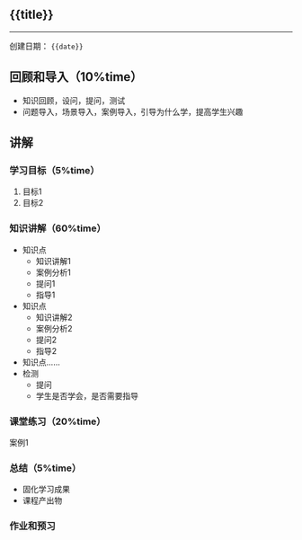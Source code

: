 ## {{title}}
---
创建日期：    `{{date}}`

## 回顾和导入（10%time）
- 知识回顾，设问，提问，测试
- 问题导入，场景导入，案例导入，引导为什么学，提高学生兴趣


## 讲解
### 学习目标（5%time）
1. 目标1
2. 目标2

### 知识讲解（60%time）
- 知识点
	- 知识讲解1
	- 案例分析1
	- 提问1
	- 指导1
- 知识点
	- 知识讲解2
	- 案例分析2
	- 提问2
	- 指导2
- 知识点......
- 检测
	- 提问
	- 学生是否学会，是否需要指导

### 课堂练习（20%time）
案例1

### 总结（5%time）
- 固化学习成果
- 课程产出物

### 作业和预习